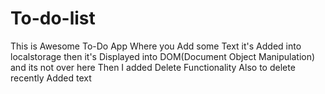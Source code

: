 # To-do-list
This is Awesome To-Do App Where you Add some Text it's Added into localstorage then it's Displayed into DOM(Document Object Manipulation)  and its not over here Then I added Delete Functionality Also to delete recently Added text 
